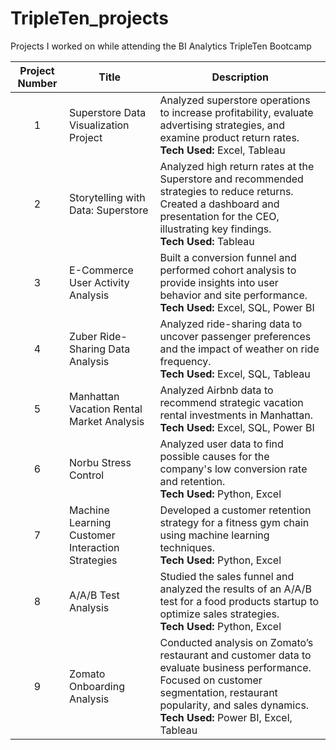 # TripleTen_projects
Projects I worked on while attending the BI Analytics TripleTen Bootcamp

| Project Number	| Title	| Description
| :-----------: | ----------- | ----------- |
| 1 | Superstore Data Visualization Project | Analyzed superstore operations to increase profitability, evaluate advertising strategies, and examine product return rates. <br> **Tech Used:** Excel, Tableau |
| 2 | Storytelling with Data: Superstore | Analyzed high return rates at the Superstore and recommended strategies to reduce returns. Created a dashboard and presentation for the CEO, illustrating key findings. <br> **Tech Used:** Tableau |
| 3 | E-Commerce User Activity Analysis | Built a conversion funnel and performed cohort analysis to provide insights into user behavior and site performance. <br> **Tech Used:** Excel, SQL, Power BI |
| 4 | Zuber Ride-Sharing Data Analysis | Analyzed ride-sharing data to uncover passenger preferences and the impact of weather on ride frequency. <br> **Tech Used:** Excel, SQL, Tableau |
| 5 | Manhattan Vacation Rental Market Analysis | Analyzed Airbnb data to recommend strategic vacation rental investments in Manhattan. <br> **Tech Used:** Excel, SQL, Power BI |
| 6 | Norbu Stress Control | Analyzed user data to find possible causes for the company's low conversion rate and retention. <br> **Tech Used:** Python, Excel |
| 7 | Machine Learning Customer Interaction Strategies | Developed a customer retention strategy for a fitness gym chain using machine learning techniques. <br> **Tech Used:** Python, Excel |
| 8 | A/A/B Test Analysis | Studied the sales funnel and analyzed the results of an A/A/B test for a food products startup to optimize sales strategies. <br> **Tech Used:** Python, Excel |
| 9 | Zomato Onboarding Analysis | Conducted analysis on Zomato’s restaurant and customer data to evaluate business performance. Focused on customer segmentation, restaurant popularity, and sales dynamics. <br> **Tech Used:** Power BI, Excel, Tableau |
